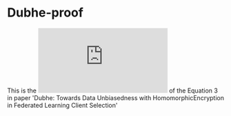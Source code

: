 # Dubhe-proof

This is the ![proof](https://github.com/ZSL98/Dubhe-proof/blob/main/Dubhe_proof.pdf) of the Equation 3 in paper 'Dubhe: Towards Data Unbiasedness with HomomorphicEncryption in Federated Learning Client Selection'
